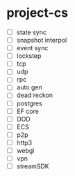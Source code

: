 # project-cs

- [ ] state sync
- [ ] snapshot interpol
- [ ] event sync
- [ ] lockstep
- [ ] tcp
- [ ] udp
- [ ] rpc
- [ ] auto gen
- [ ] dead reckon
- [ ] postgres
- [ ] EF core
- [ ] DOD
- [ ] ECS
- [ ] p2p
- [ ] http3
- [ ] webgl
- [ ] vpn
- [ ] streamSDK
